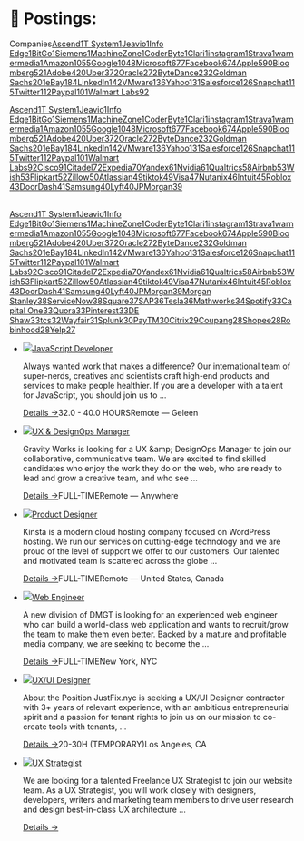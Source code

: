 # 📮 Postings:

Companies[Ascend1](https://leetcode.com/company/ascend)[T System1](https://leetcode.com/company/t-system)[Jeavio1](https://leetcode.com/company/jeavio)[Info Edge1](https://leetcode.com/company/info-edge)[BitGo1](https://leetcode.com/company/bitgo)[Siemens1](https://leetcode.com/company/siemens)[MachineZone1](https://leetcode.com/company/machinezone)[CoderByte1](https://leetcode.com/company/coderbyte)[Clari1](https://leetcode.com/company/clari)[instagram1](https://leetcode.com/company/instagram)[Strava1](https://leetcode.com/company/strava)[warnermedia1](https://leetcode.com/company/warnermedia)[Amazon1055](https://leetcode.com/company/amazon)[Google1048](https://leetcode.com/company/google)[Microsoft677](https://leetcode.com/company/microsoft)[Facebook674](https://leetcode.com/company/facebook)[Apple590](https://leetcode.com/company/apple)[Bloomberg521](https://leetcode.com/company/bloomberg)[Adobe420](https://leetcode.com/company/adobe)[Uber372](https://leetcode.com/company/uber)[Oracle272](https://leetcode.com/company/oracle)[ByteDance232](https://leetcode.com/company/bytedance)[Goldman Sachs201](https://leetcode.com/company/goldman-sachs)[eBay184](https://leetcode.com/company/ebay)[LinkedIn142](https://leetcode.com/company/linkedin)[VMware136](https://leetcode.com/company/vmware)[Yahoo131](https://leetcode.com/company/yahoo)[Salesforce126](https://leetcode.com/company/salesforce)[Snapchat115](https://leetcode.com/company/snapchat)[Twitter112](https://leetcode.com/company/twitter)[Paypal101](https://leetcode.com/company/paypal)[Walmart Labs92](https://leetcode.com/company/walmart-labs)

[Ascend1](https://leetcode.com/company/ascend)[T System1](https://leetcode.com/company/t-system)[Jeavio1](https://leetcode.com/company/jeavio)[Info Edge1](https://leetcode.com/company/info-edge)[BitGo1](https://leetcode.com/company/bitgo)[Siemens1](https://leetcode.com/company/siemens)[MachineZone1](https://leetcode.com/company/machinezone)[CoderByte1](https://leetcode.com/company/coderbyte)[Clari1](https://leetcode.com/company/clari)[instagram1](https://leetcode.com/company/instagram)[Strava1](https://leetcode.com/company/strava)[warnermedia1](https://leetcode.com/company/warnermedia)[Amazon1055](https://leetcode.com/company/amazon)[Google1048](https://leetcode.com/company/google)[Microsoft677](https://leetcode.com/company/microsoft)[Facebook674](https://leetcode.com/company/facebook)[Apple590](https://leetcode.com/company/apple)[Bloomberg521](https://leetcode.com/company/bloomberg)[Adobe420](https://leetcode.com/company/adobe)[Uber372](https://leetcode.com/company/uber)[Oracle272](https://leetcode.com/company/oracle)[ByteDance232](https://leetcode.com/company/bytedance)[Goldman Sachs201](https://leetcode.com/company/goldman-sachs)[eBay184](https://leetcode.com/company/ebay)[LinkedIn142](https://leetcode.com/company/linkedin)[VMware136](https://leetcode.com/company/vmware)[Yahoo131](https://leetcode.com/company/yahoo)[Salesforce126](https://leetcode.com/company/salesforce)[Snapchat115](https://leetcode.com/company/snapchat)[Twitter112](https://leetcode.com/company/twitter)[Paypal101](https://leetcode.com/company/paypal)[Walmart Labs92](https://leetcode.com/company/walmart-labs)[Cisco91](https://leetcode.com/company/cisco)[Citadel72](https://leetcode.com/company/citadel)[Expedia70](https://leetcode.com/company/expedia)[Yandex61](https://leetcode.com/company/yandex)[Nvidia61](https://leetcode.com/company/nvidia)[Qualtrics58](https://leetcode.com/company/qualtrics)[Airbnb53](https://leetcode.com/company/airbnb)[Wish53](https://leetcode.com/company/wish)[Flipkart52](https://leetcode.com/company/flipkart)[Zillow50](https://leetcode.com/company/zillow)[Atlassian49](https://leetcode.com/company/atlassian)[tiktok49](https://leetcode.com/company/tiktok)[Visa47](https://leetcode.com/company/visa)[Nutanix46](https://leetcode.com/company/nutanix)[Intuit45](https://leetcode.com/company/intuit)[Roblox43](https://leetcode.com/company/roblox)[DoorDash41](https://leetcode.com/company/doordash)[Samsung40](https://leetcode.com/company/samsung)[Lyft40](https://leetcode.com/company/lyft)[JPMorgan39](https://leetcode.com/company/jpmorgan)



[\
Ascend1](https://leetcode.com/company/ascend)[T System1](https://leetcode.com/company/t-system)[Jeavio1](https://leetcode.com/company/jeavio)[Info Edge1](https://leetcode.com/company/info-edge)[BitGo1](https://leetcode.com/company/bitgo)[Siemens1](https://leetcode.com/company/siemens)[MachineZone1](https://leetcode.com/company/machinezone)[CoderByte1](https://leetcode.com/company/coderbyte)[Clari1](https://leetcode.com/company/clari)[instagram1](https://leetcode.com/company/instagram)[Strava1](https://leetcode.com/company/strava)[warnermedia1](https://leetcode.com/company/warnermedia)[Amazon1055](https://leetcode.com/company/amazon)[Google1048](https://leetcode.com/company/google)[Microsoft677](https://leetcode.com/company/microsoft)[Facebook674](https://leetcode.com/company/facebook)[Apple590](https://leetcode.com/company/apple)[Bloomberg521](https://leetcode.com/company/bloomberg)[Adobe420](https://leetcode.com/company/adobe)[Uber372](https://leetcode.com/company/uber)[Oracle272](https://leetcode.com/company/oracle)[ByteDance232](https://leetcode.com/company/bytedance)[Goldman Sachs201](https://leetcode.com/company/goldman-sachs)[eBay184](https://leetcode.com/company/ebay)[LinkedIn142](https://leetcode.com/company/linkedin)[VMware136](https://leetcode.com/company/vmware)[Yahoo131](https://leetcode.com/company/yahoo)[Salesforce126](https://leetcode.com/company/salesforce)[Snapchat115](https://leetcode.com/company/snapchat)[Twitter112](https://leetcode.com/company/twitter)[Paypal101](https://leetcode.com/company/paypal)[Walmart Labs92](https://leetcode.com/company/walmart-labs)[Cisco91](https://leetcode.com/company/cisco)[Citadel72](https://leetcode.com/company/citadel)[Expedia70](https://leetcode.com/company/expedia)[Yandex61](https://leetcode.com/company/yandex)[Nvidia61](https://leetcode.com/company/nvidia)[Qualtrics58](https://leetcode.com/company/qualtrics)[Airbnb53](https://leetcode.com/company/airbnb)[Wish53](https://leetcode.com/company/wish)[Flipkart52](https://leetcode.com/company/flipkart)[Zillow50](https://leetcode.com/company/zillow)[Atlassian49](https://leetcode.com/company/atlassian)[tiktok49](https://leetcode.com/company/tiktok)[Visa47](https://leetcode.com/company/visa)[Nutanix46](https://leetcode.com/company/nutanix)[Intuit45](https://leetcode.com/company/intuit)[Roblox43](https://leetcode.com/company/roblox)[DoorDash41](https://leetcode.com/company/doordash)[Samsung40](https://leetcode.com/company/samsung)[Lyft40](https://leetcode.com/company/lyft)[JPMorgan39](https://leetcode.com/company/jpmorgan)[Morgan Stanley38](https://leetcode.com/company/morgan-stanley)[ServiceNow38](https://leetcode.com/company/servicenow)[Square37](https://leetcode.com/company/square)[SAP36](https://leetcode.com/company/sap)[Tesla36](https://leetcode.com/company/tesla)[Mathworks34](https://leetcode.com/company/mathworks)[Spotify33](https://leetcode.com/company/spotify)[Capital One33](https://leetcode.com/company/capital-one)[Quora33](https://leetcode.com/company/quora)[Pinterest33](https://leetcode.com/company/pinterest)[DE Shaw33](https://leetcode.com/company/de-shaw)[tcs32](https://leetcode.com/company/tcs)[Wayfair31](https://leetcode.com/company/wayfair)[Splunk30](https://leetcode.com/company/splunk)[PayTM30](https://leetcode.com/company/paytm)[Citrix29](https://leetcode.com/company/citrix)[Coupang28](https://leetcode.com/company/coupang)[Shopee28](https://leetcode.com/company/shopee)[Robinhood28](https://leetcode.com/company/robinhood)[Yelp27](https://leetcode.com/company/yelp)

*   ![](https://res.cloudinary.com/indysigner/image/upload/v1629896403/joblogos/dephion.png)[JavaScript Developer](https://jobs.smashingmagazine.com/jobs/2021-08-25-javascript-developer-gelen/#main)

    Always wanted work that makes a difference? Our international team of super-nerds, creatives and scientists craft high-end products and services to make people healthier. If you are a developer with a talent for JavaScript, you should join us to …

    [Details →](https://jobs.smashingmagazine.com/jobs/2021-08-25-javascript-developer-gelen/#main)32.0 - 40.0 HOURSRemote — Geleen
*   ![](https://res.cloudinary.com/indysigner/image/upload/v1629303669/joblogos/1535048362878\_gqqj5d.jpg)[UX & DesignOps Manager](https://jobs.smashingmagazine.com/jobs/2021-08-18-ux-designops-manager-remote/#main)

    Gravity Works is looking for a UX \&amp; DesignOps Manager to join our collaborative, communicative team. We are excited to find skilled candidates who enjoy the work they do on the web, who are ready to lead and grow a creative team, and who see …

    [Details →](https://jobs.smashingmagazine.com/jobs/2021-08-18-ux-designops-manager-remote/#main)FULL-TIMERemote — Anywhere
*   ![](https://res.cloudinary.com/indysigner/image/upload/v1629186197/joblogos/kinsta-favicon\_nbsnsw.png)[Product Designer](https://jobs.smashingmagazine.com/jobs/2021-08-17-product-designer-us-ca/#main)

    Kinsta is a modern cloud hosting company focused on WordPress hosting. We run our services on cutting-edge technology and we are proud of the level of support we offer to our customers. Our talented and motivated team is scattered across the globe …

    [Details →](https://jobs.smashingmagazine.com/jobs/2021-08-17-product-designer-us-ca/#main)FULL-TIMERemote — United States, Canada
*   ![](https://cloud.netlifyusercontent.com/assets/344dbf88-fdf9-42bb-adb4-46f01eedd629/c21cf819-edf3-4a01-a63a-e72f24a461d1/dmgt-logo-opt.png)[Web Engineer](https://jobs.smashingmagazine.com/jobs/2021-07-30-web-engineer-new-york/#main)

    A new division of DMGT is looking for an experienced web engineer who can build a world-class web application and wants to recruit/grow the team to make them even better. Backed by a mature and profitable media company, we are seeking to become the …

    [Details →](https://jobs.smashingmagazine.com/jobs/2021-07-30-web-engineer-new-york/#main)FULL-TIMENew York, NYC
*   ![](https://res.cloudinary.com/indysigner/image/upload/v1627455455/joblogos/justfix-logo-opt.png)[UX/UI Designer](https://jobs.smashingmagazine.com/jobs/2021-07-27-uxui-designer-los-angeles-usa/#main)

    About the Position JustFix.nyc is seeking a UX/UI Designer contractor with 3+ years of relevant experience, with an ambitious entrepreneurial spirit and a passion for tenant rights to join us on our mission to co-create tools with tenants, …

    [Details →](https://jobs.smashingmagazine.com/jobs/2021-07-27-uxui-designer-los-angeles-usa/#main)20-30H (TEMPORARY)Los Angeles, CA
*   ![](https://res.cloudinary.com/indysigner/image/upload/v1627323193/joblogos/1600199780273\_rs7xyz.jpg)[UX Strategist](https://jobs.smashingmagazine.com/jobs/2021-07-26-ux-strategist-remote/#main)

    We are looking for a talented Freelance UX Strategist to join our website team. As a UX Strategist, you will work closely with designers, developers, writers and marketing team members to drive user research and design best-in-class UX architecture …

    [Details →](https://jobs.smashingmagazine.com/jobs/2021-07-26-ux-strategist-remote/#main)
